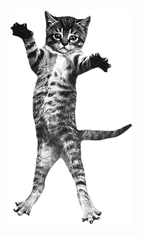 <div id="debug"></div>
<img id="cat1" class="cat" src="https://raw.githubusercontent.com/naeluh/cat/matter-dev/src/assets/cat_1.png" matter>
<div id="left-wall" matter></div>
<div id="right-wall" matter></div>
<div id="ground" matter></div>

